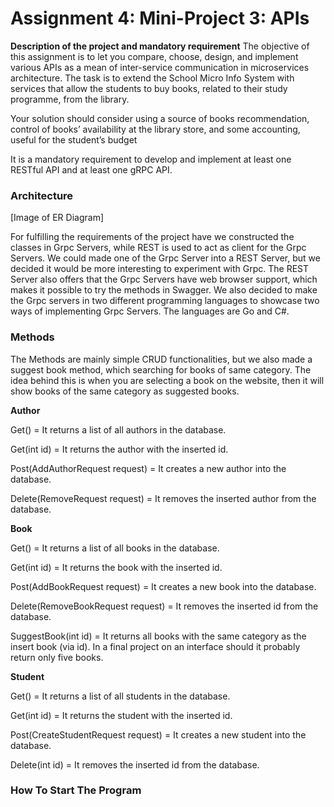 # Assignment 4: Mini-Project 3: APIs

**Description of the project and mandatory requirement**
The objective of this assignment is to let you compare, choose, design, and implement
various APIs as a mean of inter-service communication in microservices architecture.
The task is to extend the School Micro Info System with services that allow the students to
buy books, related to their study programme, from the library.

Your solution should consider using a source of books recommendation, control of books’
availability at the library store, and some accounting, useful for the student’s budget

It is a mandatory requirement to develop and implement at least one RESTful API
and at least one gRPC API.


### Architecture

[Image of ER Diagram]

For fulfilling the requirements of the project have we constructed the classes in Grpc Servers, while REST is used to act as client for the Grpc Servers. We could made one of the Grpc Server into a REST Server, but we decided it would be more interesting to experiment with Grpc. The REST Server also offers that the Grpc Servers have web browser support, which makes it possible to try the methods in Swagger. We also decided to make the Grpc servers in two different programming languages to showcase two ways of implementing Grpc Servers. The languages are Go and C#.

### Methods

The Methods are mainly simple CRUD functionalities, but we also made a suggest book method, which searching for books of same category. The idea behind this is when you are selecting a book on the website, then it will show books of the same category as suggested books.

**Author**

Get() = It returns a list of all authors in the database.

Get(int id) = It returns the author with the inserted id. 

Post(AddAuthorRequest request) = It creates a new author into the database.

Delete(RemoveRequest request) = It removes the inserted author from the database.

**Book**

Get() = It returns a list of all books in the database.

Get(int id) = It returns the book with the inserted id. 

Post(AddBookRequest request) = It creates a new book into the database.

Delete(RemoveBookRequest request) = It removes the inserted id from the database.

SuggestBook(int id) = It returns all books with the same category as the insert book (via id). In a final project on an interface should it probably return only five books.

**Student**

Get() = It returns a list of all students in the database.

Get(int id) = It returns the student with the inserted id. 
 
Post(CreateStudentRequest request) = It creates a new student into the database.

Delete(int id) = It removes the inserted id from the database.


### How To Start The Program


